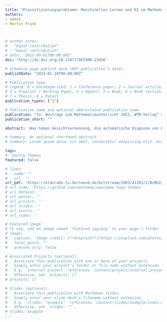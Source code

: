 ```yaml
---
title: "Klassifizierungsprobleme: Maschinelles Lernen und KI im Mathematikunterricht"
authors:
- admin
- Martin Frank



# author_notes:
# - "Equal contribution"
# - "Equal contribution"
# date: "2015-09-01T00:00:00Z"
doi: "http://dx.doi.org/10.17877/DE290R-23426"

# Schedule page publish date (NOT publication's date).
publishDate: "2023-01-18T00:00:00Z"

# Publication type.
# Legend: 0 = Uncategorized; 1 = Conference paper; 2 = Journal article;
# 3 = Preprint / Working Paper; 4 = Report; 5 = Book; 6 = Book section;
# 7 = Thesis; 8 = Patent
publication_types: ["1"]

# Publication name and optional abbreviated publication name.
publication: "In: Beiträge zum Mathematikunterricht 2022, WTM-Verlag" # "*Journal of Source Themes, 1*(1)"
publication_short: ""

abstract: 'Was haben Gesichtserkennung, die automatische Diagnose von Krankheiten und das autonome Fahren gemeinsam? In diesen und vielen weiteren Anwendungen aus Wissenschaft, Forschung und Alltag werden Klassifizierungsprobleme gelöst. In der Regel werden zum Lösen dieser Probleme riesige Datenmengen analysiert und effiziente Algorithmen entwickelt. Häufig verwendete und etablierte Methoden stammen aus einem Bereich, der heute in aller Munde ist: Künstliche Intelligenz bzw. maschinelles Lernen. Doch was verbirgt sich dahinter? Welche mathematischen Konzepte bilden das Fundament dieser Methoden? Können mit Schulmathematik Modelle entwickelt werden, die Klassifizierungsprobleme automatisiert lösen? Wie können diese Probleme mit Schüler:innen behandelt werden? Diese und weitere Fragen werden im Vortrag am Beispiel von Bildklassifizierungsproblemen beantwortet. Dazu werden die mathematischen Hintergründe einer maschinellen Lernmethode, der sogenannten Stützvektormethode (engl. Support Vector Machine) und das entwickelte digitale Lernmaterial (umgesetzt als Jupyter Notebooks) vorgestellt. In diesem finden zahlreiche schulmathematische Konzepte wie Vektoren in 2- oder 3-dimensionalen Vektorräumen, das Skalarprodukt oder die Berechnung von Abständen zwischen Punkten und Ebenen Einsatz. Wir teilen unsere Erfahrungen in der Durchführung von eintägigen Workshops mit Oberstufenschüler:innen.'

# Summary. An optional shortened abstract.
# summary: Lorem ipsum dolor sit amet, consectetur adipiscing elit. Duis posuere tellus ac convallis placerat. Proin tincidunt magna sed ex sollicitudin condimentum.

tags:
#- Source Themes
featured: false

# links:
# - name: ""
#   url: ""
url_pdf: 'https://eldorado.tu-dortmund.de/bitstream/2003/41583/1/BzMU22_165.pdf'
# url_code: 'https://github.com/wowchemy/wowchemy-hugo-themes'
# url_dataset: ''
# url_poster: ''
# url_project: ''
# url_slides: ''
# url_source: ''
# url_video: ''

# Featured image
# To use, add an image named `featured.jpg/png` to your page's folder. 
# image:
#   caption: 'Image credit: [**Unsplash**](https://unsplash.com/photos/jdD8gXaTZsc)'
#   focal_point: ""
#   preview_only: false

# Associated Projects (optional).
#   Associate this publication with one or more of your projects.
#   Simply enter your project's folder or file name without extension.
#   E.g. `internal-project` references `content/project/internal-project/index.md`.
#   Otherwise, set `projects: []`.
# projects: []

# Slides (optional).
#   Associate this publication with Markdown slides.
#   Simply enter your slide deck's filename without extension.
#   E.g. `slides: "example"` references `content/slides/example/index.md`.
#   Otherwise, set `slides: ""`.
# slides: example
---
```


<!-- {{% callout note %}}
Click the *Cite* button above to demo the feature to enable visitors to import publication metadata into their reference management software.
{{% /callout %}}

{{% callout note %}}
Create your slides in Markdown - click the *Slides* button to check out the example.
{{% /callout %}}

Supplementary notes can be added here, including [code, math, and images](https://wowchemy.com/docs/writing-markdown-latex/). -->
